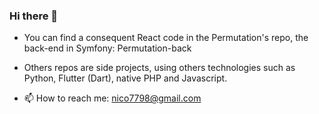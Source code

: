 ### Hi there 👋

- You can find a consequent React code in the Permutation's repo, the back-end in Symfony: Permutation-back 

- Others repos are side projects, using others technologies such as Python, Flutter (Dart), native PHP and Javascript.

- 📫 How to reach me: nico7798@gmail.com
